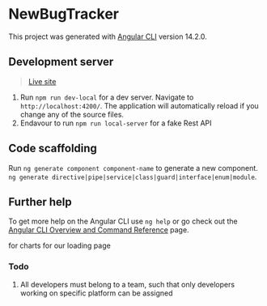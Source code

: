 # NewBugTracker

This project was generated with [Angular CLI](https://github.com/angular/angular-cli) version 14.2.0.

## Development server

> [Live site](https://test-bug-tracker.vercel.app/)

1.  Run `npm run dev-local` for a dev server. Navigate to `http://localhost:4200/`. The application will automatically reload if you change any of the source files.
2.  Endavour to run `npm run local-server` for a fake Rest API

## Code scaffolding

Run `ng generate component component-name` to generate a new component.
`ng generate directive|pipe|service|class|guard|interface|enum|module`.

## Further help

To get more help on the Angular CLI use `ng help` or go check out the [Angular CLI Overview and Command Reference](https://angular.io/cli) page.

for charts <!-- https://swimlane.gitbook.io/ngx-charts/examples/bar-charts/stacked-vertical-bar-chart -->
for our loading page <!-- https://css-tricks.com/lets-make-a-fancy-but-uncomplicated-page-loader/ -->

### Todo

1. All developers must belong to a team, such that only developers working on specific platform can be assigned
